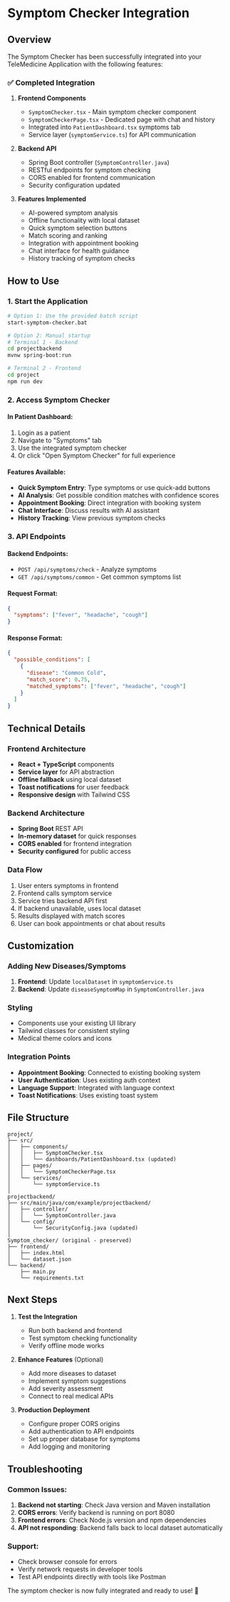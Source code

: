 # Symptom Checker Integration

## Overview
The Symptom Checker has been successfully integrated into your TeleMedicine Application with the following features:

### ✅ Completed Integration

1. **Frontend Components**
   - `SymptomChecker.tsx` - Main symptom checker component
   - `SymptomCheckerPage.tsx` - Dedicated page with chat and history
   - Integrated into `PatientDashboard.tsx` symptoms tab
   - Service layer (`symptomService.ts`) for API communication

2. **Backend API**
   - Spring Boot controller (`SymptomController.java`)
   - RESTful endpoints for symptom checking
   - CORS enabled for frontend communication
   - Security configuration updated

3. **Features Implemented**
   - AI-powered symptom analysis
   - Offline functionality with local dataset
   - Quick symptom selection buttons
   - Match scoring and ranking
   - Integration with appointment booking
   - Chat interface for health guidance
   - History tracking of symptom checks

## How to Use

### 1. Start the Application
```bash
# Option 1: Use the provided batch script
start-symptom-checker.bat

# Option 2: Manual startup
# Terminal 1 - Backend
cd projectbackend
mvnw spring-boot:run

# Terminal 2 - Frontend  
cd project
npm run dev
```

### 2. Access Symptom Checker

#### In Patient Dashboard:
1. Login as a patient
2. Navigate to "Symptoms" tab
3. Use the integrated symptom checker
4. Or click "Open Symptom Checker" for full experience

#### Features Available:
- **Quick Symptom Entry**: Type symptoms or use quick-add buttons
- **AI Analysis**: Get possible condition matches with confidence scores
- **Appointment Booking**: Direct integration with booking system
- **Chat Interface**: Discuss results with AI assistant
- **History Tracking**: View previous symptom checks

### 3. API Endpoints

#### Backend Endpoints:
- `POST /api/symptoms/check` - Analyze symptoms
- `GET /api/symptoms/common` - Get common symptoms list

#### Request Format:
```json
{
  "symptoms": ["fever", "headache", "cough"]
}
```

#### Response Format:
```json
{
  "possible_conditions": [
    {
      "disease": "Common Cold",
      "match_score": 0.75,
      "matched_symptoms": ["fever", "headache", "cough"]
    }
  ]
}
```

## Technical Details

### Frontend Architecture
- **React + TypeScript** components
- **Service layer** for API abstraction
- **Offline fallback** using local dataset
- **Toast notifications** for user feedback
- **Responsive design** with Tailwind CSS

### Backend Architecture
- **Spring Boot** REST API
- **In-memory dataset** for quick responses
- **CORS enabled** for frontend integration
- **Security configured** for public access

### Data Flow
1. User enters symptoms in frontend
2. Frontend calls symptom service
3. Service tries backend API first
4. If backend unavailable, uses local dataset
5. Results displayed with match scores
6. User can book appointments or chat about results

## Customization

### Adding New Diseases/Symptoms
1. **Frontend**: Update `localDataset` in `symptomService.ts`
2. **Backend**: Update `diseaseSymptomMap` in `SymptomController.java`

### Styling
- Components use your existing UI library
- Tailwind classes for consistent styling
- Medical theme colors and icons

### Integration Points
- **Appointment Booking**: Connected to existing booking system
- **User Authentication**: Uses existing auth context
- **Language Support**: Integrated with language context
- **Toast Notifications**: Uses existing toast system

## File Structure
```
project/
├── src/
│   ├── components/
│   │   ├── SymptomChecker.tsx
│   │   └── dashboards/PatientDashboard.tsx (updated)
│   ├── pages/
│   │   └── SymptomCheckerPage.tsx
│   └── services/
│       └── symptomService.ts
│
projectbackend/
├── src/main/java/com/example/projectbackend/
│   ├── controller/
│   │   └── SymptomController.java
│   └── config/
│       └── SecurityConfig.java (updated)
│
Symptom_checker/ (original - preserved)
├── frontend/
│   ├── index.html
│   └── dataset.json
└── backend/
    ├── main.py
    └── requirements.txt
```

## Next Steps

1. **Test the Integration**
   - Run both backend and frontend
   - Test symptom checking functionality
   - Verify offline mode works

2. **Enhance Features** (Optional)
   - Add more diseases to dataset
   - Implement symptom suggestions
   - Add severity assessment
   - Connect to real medical APIs

3. **Production Deployment**
   - Configure proper CORS origins
   - Add authentication to API endpoints
   - Set up proper database for symptoms
   - Add logging and monitoring

## Troubleshooting

### Common Issues:
1. **Backend not starting**: Check Java version and Maven installation
2. **CORS errors**: Verify backend is running on port 8080
3. **Frontend errors**: Check Node.js version and npm dependencies
4. **API not responding**: Backend falls back to local dataset automatically

### Support:
- Check browser console for errors
- Verify network requests in developer tools
- Test API endpoints directly with tools like Postman

The symptom checker is now fully integrated and ready to use! 🎉